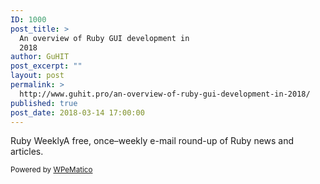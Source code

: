 ```yaml
---
ID: 1000
post_title: >
  An overview of Ruby GUI development in
  2018
author: GuHIT
post_excerpt: ""
layout: post
permalink: >
  http://www.guhit.pro/an-overview-of-ruby-gui-development-in-2018/
published: true
post_date: 2018-03-14 17:00:00
---
```

Ruby WeeklyA free, once&ndash;weekly e-mail round-up of Ruby news and articles.<p class="wpematico_credit"><small>Powered by <a href="http://www.wpematico.com" target="_blank">WPeMatico</a></small></p>